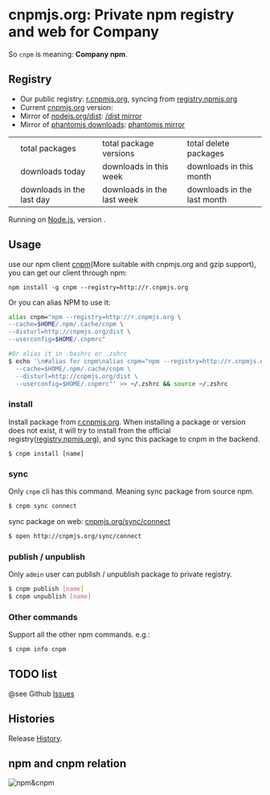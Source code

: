 # cnpmjs.org: Private npm registry and web for Company

So `cnpm` is meaning: **Company npm**.

## Registry

* Our public registry: [r.cnpmjs.org](http://r.cnpmjs.org), syncing from [registry.npmjs.org](http://registry.npmjs.org)
* Current [cnpmjs.org](/) version: <span id="app-version"></span>
* Mirror of [nodejs.org/dist](http://nodejs.org/dist): [/dist mirror](/dist)
* Mirror of [phantomjs downloads](https://bitbucket.org/ariya/phantomjs/downloads): [phantomjs mirror](/dist/phantomjs/)

<table class="downloads">
  <tbody>
    <tr>
      <td class="count" id="total-packages"></td><td>total packages</td>
      <td class="count" id="total-versions"></td><td>total package versions</td>
      <td class="count" id="total-deletes"></td><td>total delete packages</td>
    </tr>
    <tr>
      <td class="count"></td><td> downloads today</td>
      <td class="count"></td><td> downloads in this week</td>
      <td class="count"></td><td> downloads in this month</td>
    </tr>
    <tr>
      <td class="count"></td><td> downloads in the last day</td>
      <td class="count"></td><td> downloads in the last week</td>
      <td class="count"></td><td> downloads in the last month</td>
    </tr>
  </tbody>
</table>

<div class="sync" style="display:none;">
  <h3>Sync Status</h3>
  <p id="sync-model"></p>
  <p>Last sync time is <span id="last-sync-time"></span>. </p>
  <p class="syncing alert alert-info">The sync worker is working in the backend now. </p>
  <table class="sync-status">
    <tbody>
      <tr>
        <td><span id="need-sync"></span> packages need to be sync</td>
        <td class="syncing"><span id="left-sync"></span> packages and dependencies waiting for sync</td>
        <td><span id="percent-sync"></span>% progress</td>
      </tr>
      <tr>
        <td><span id="success-sync"></span> packages and dependencies sync successed</td>
        <td><span id="fail-sync"></span> packages and dependencies sync failed</td>
        <td>last success: <span id="last-success-name"></span></td>
      </tr>
    </tbody>
  </table>
</div>

Running on [Node.js](http://nodejs.org), version <span id="node-version"></span>.

<script>
$(function () {
  function humanize(n, options) {
    options = options || {};
    var d = options.delimiter || ',';
    var s = options.separator || '.';
    n = n.toString().split('.');
    n[0] = n[0].replace(/(\d)(?=(\d\d\d)+(?!\d))/g, '$1' + d);
    return n.join(s);
  }

  $.getJSON('/total', function (data) {
    $('#total-packages').html(humanize(data.doc_count));
    $('#total-versions').html(humanize(data.doc_version_count));
    $('#total-deletes').html(humanize(data.doc_del_count));

    var downloads = $('table.downloads');
    downloads.find('td.count:eq(3)').html(humanize(data.download.today));
    downloads.find('td.count:eq(4)').html(humanize(data.download.thisweek));
    downloads.find('td.count:eq(5)').html(humanize(data.download.thismonth));
    downloads.find('td.count:eq(6)').html(humanize(data.download.lastday));
    downloads.find('td.count:eq(7)').html(humanize(data.download.lastweek));
    downloads.find('td.count:eq(8)').html(humanize(data.download.lastmonth));

    $('#node-version').html(data.node_version || 'v0.10.22');
    $('#app-version').html(data.app_version || '0.0.0');

    if (data.sync_model === 'all') {
      $('#sync-model').html('This registry will sync all packages from official registry.');
      $('#last-sync-time').html(new Date(data.last_sync_time));
    } else if (data.sync_model === 'exist') {
      $('#sync-model').html('This registry will only update exist packages from official registry.');
      $('#last-sync-time').html(new Date(data.last_exist_sync_time));
    }

    $('#need-sync').html(data.need_sync_num);
    $('#success-sync').html(data.success_sync_num);
    $('#fail-sync').html(data.fail_sync_num);
    $('#left-sync').html(data.left_sync_num);
    $('#percent-sync').html(Math.floor(data.success_sync_num / data.need_sync_num * 100));
    $('#last-success-name').html('<a target="_blank" href="/package/' + data.last_sync_module + '">' +
      data.last_sync_module + '</a>');

    if (!data.sync_status) {
      $('.syncing').html('');
    }

    $('.sync').show();
  });
});
</script>

## Usage

use our npm client [cnpm](https://github.com/cnpm/cnpm)(More suitable with cnpmjs.org and gzip support), you can get our client through npm:

```
npm install -g cnpm --registry=http://r.cnpmjs.org
```

Or you can alias NPM to use it:

```bash
alias cnpm="npm --registry=http://r.cnpmjs.org \
--cache=$HOME/.npm/.cache/cnpm \
--disturl=http://cnpmjs.org/dist \
--userconfig=$HOME/.cnpmrc"

#Or alias it in .bashrc or .zshrc
$ echo '\n#alias for cnpm\nalias cnpm="npm --registry=http://r.cnpmjs.org \
  --cache=$HOME/.npm/.cache/cnpm \
  --disturl=http://cnpmjs.org/dist \
  --userconfig=$HOME/.cnpmrc"' >> ~/.zshrc && source ~/.zshrc
```

### install

Install package from [r.cnpmjs.org](http://r.cnpmjs.org). When installing a package or version does not exist, it will try to install from the official registry([registry.npmjs.org](http://registry.npmjs.org)), and sync this package to cnpm in the backend.

```
$ cnpm install [name]
```

### sync

Only `cnpm` cli has this command. Meaning sync package from source npm.

```bash
$ cnpm sync connect
```

sync package on web: [cnpmjs.org/sync/connect](http://cnpmjs.org/sync/connect)

```bash
$ open http://cnpmjs.org/sync/connect
```

### publish / unpublish

Only `admin` user can publish / unpublish package to private registry.

```bash
$ cnpm publish [name]
$ cnpm unpublish [name]
```

### Other commands

Support all the other npm commands. e.g.:

```bash
$ cnpm info cnpm
```

## TODO list

@see Github [Issues](https://github.com/cnpm/cnpmjs.org/issues)

## Histories

Release [History](/history).

## npm and cnpm relation

![npm&cnpm](https://docs.google.com/drawings/d/12QeQfGalqjsB77mRnf5Iq5oSXHCIUTvZTwECMonqCmw/pub?w=383&h=284)
